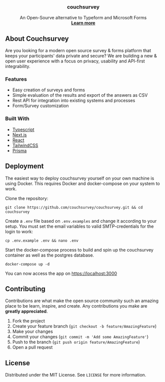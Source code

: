 <p align="center">
  <h3 align="center">couchsurvey</h3>

  <p align="center">
    An Open-Sourve alternative to Typeform and Microsoft Forms
    <br />
    <a href="https://opensource.couchsurvey.com/"><strong>Learn more</strong></a>
  </p>
</p>

## About Couchsurvey

Are you looking for a modern open source survey & forms platform that keeps your participants' data private and secure? We are building a new & open user experience with a focus on privacy, usability and API-first integrability.

### Features

- Easy creation of surveys and forms
- Simple evaluation of the results and export of the answers as CSV
- Rest API for integration into existing systems and processes
- Form/Survey customization

### Built With

- [Typescript](https://www.typescriptlang.org/)
- [Next.js](https://nextjs.org/)
- [React](https://reactjs.org/)
- [TailwindCSS](https://tailwindcss.com/)
- [Prisma](https://prisma.io/)

## Deployment

The easiest way to deploy couchsurvey yourself on your own machine is using Docker. This requires Docker and docker-compose on your system to work.

Clone the repository:

```
git clone https://github.com/couchsurvey/couchsurvey.git && cd couchsurvey
```

Create a `.env` file based on `.env.examples` and change it according to your setup. You must set the email variables to valid SMTP-credentials for the login to work:

```
cp .env.example .env && nano .env
```

Start the docker-compose process to build and spin up the couchsurvey container as well as the postgres database.

```
docker-compose up -d
```

You can now access the app on [https://localhost:3000](https://localhost:3000)

## Contributing

Contributions are what make the open source community such an amazing place to be learn, inspire, and create. Any contributions you make are **greatly appreciated**.

1. Fork the project
2. Create your feature branch (`git checkout -b feature/AmazingFeature`)
3. Make your changes
4. Commit your changes (`git commit -m 'Add some AmazingFeature'`)
5. Push to the branch (`git push origin feature/AmazingFeature`)
6. Open a pull request

## License

Distributed under the MIT License. See `LICENSE` for more information.
